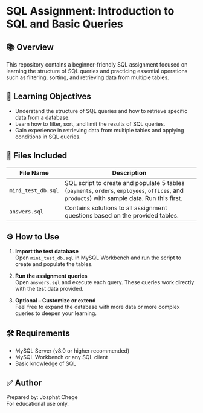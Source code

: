 
# SQL Assignment: Introduction to SQL and Basic Queries

## 📚 Overview

This repository contains a beginner-friendly SQL assignment focused on learning the structure of SQL queries and practicing essential operations such as filtering, sorting, and retrieving data from multiple tables.

## 🧠 Learning Objectives

- Understand the structure of SQL queries and how to retrieve specific data from a database.
- Learn how to filter, sort, and limit the results of SQL queries.
- Gain experience in retrieving data from multiple tables and applying conditions in SQL queries.

## 📂 Files Included

| File Name          | Description |
|--------------------|-------------|
| `mini_test_db.sql` | SQL script to create and populate 5 tables (`payments`, `orders`, `employees`, `offices`, and `products`) with sample data. Run this first. |
| `answers.sql`      | Contains solutions to all assignment questions based on the provided tables. |

## ⚙️ How to Use

1. **Import the test database**  
   Open `mini_test_db.sql` in MySQL Workbench and run the script to create and populate the tables.

2. **Run the assignment queries**  
   Open `answers.sql` and execute each query. These queries work directly with the test data provided.

3. **Optional – Customize or extend**  
   Feel free to expand the database with more data or more complex queries to deepen your learning.

## 🛠️ Requirements

- MySQL Server (v8.0 or higher recommended)
- MySQL Workbench or any SQL client
- Basic knowledge of SQL

## ✅ Author

Prepared by: Josphat Chege  
For educational use only.
